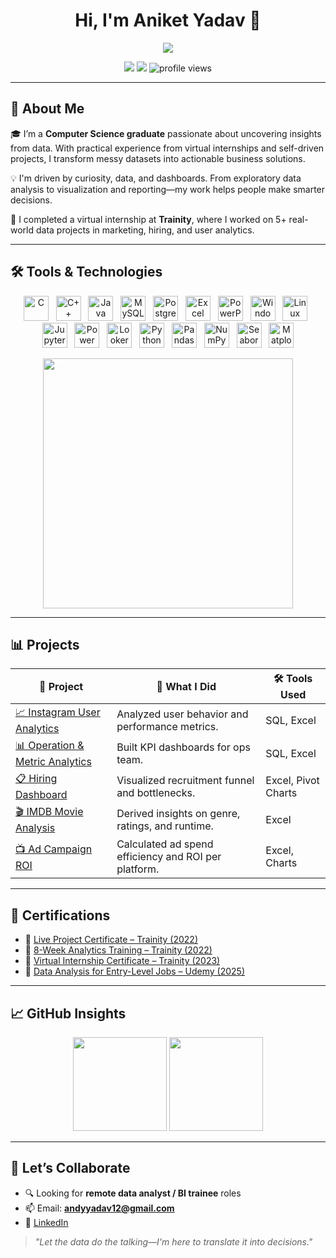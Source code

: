 <h1 align="center">Hi, I'm Aniket Yadav 👋</h1>
<p align="center">
  <img src="https://readme-typing-svg.herokuapp.com?lines=Data+Analyst+%7C+SQL+%7C+Power+BI+%7C+Excel;Always+learning+%F0%9F%92%AD;Let's+turn+data+into+decisions!&center=true&width=500&height=40" />
</p>

<p align="center">
  <a href="mailto:andyyadav12@gmail.com"><img src="https://img.shields.io/badge/Gmail-D14836?style=flat&logo=gmail&logoColor=white"/></a>
  <a href="https://www.linkedin.com/in/aniket-yadav-/"><img src="https://img.shields.io/badge/LinkedIn-blue?style=flat&logo=linkedin&logoColor=white"/></a>
  <img src="https://komarev.com/ghpvc/?username=aniketyadav1208&style=flat&color=blue" alt="profile views"/>
</p>

---

## 💼 About Me

🎓 I’m a **Computer Science graduate** passionate about uncovering insights from data. With practical experience from virtual internships and self-driven projects, I transform messy datasets into actionable business solutions.

💡 I'm driven by curiosity, data, and dashboards. From exploratory data analysis to visualization and reporting—my work helps people make smarter decisions.

🧠 I completed a virtual internship at **Trainity**, where I worked on 5+ real-world data projects in marketing, hiring, and user analytics.

---

## 🛠️ Tools & Technologies
<p align="center">
  <img src="https://cdn.jsdelivr.net/gh/devicons/devicon/icons/c/c-original.svg" height="40" title="C"/>&nbsp;&nbsp;
  <img src="https://cdn.jsdelivr.net/gh/devicons/devicon/icons/cplusplus/cplusplus-original.svg" height="40" title="C++"/>&nbsp;&nbsp;
  <img src="https://cdn.jsdelivr.net/gh/devicons/devicon/icons/java/java-original.svg" height="40" title="Java"/>&nbsp;&nbsp;
  <img src="https://cdn.jsdelivr.net/gh/devicons/devicon/icons/mysql/mysql-original.svg" height="40" title="MySQL"/>&nbsp;&nbsp;
  <img src="https://cdn.jsdelivr.net/gh/devicons/devicon/icons/postgresql/postgresql-original.svg" height="40" title="PostgreSQL"/>&nbsp;&nbsp;
  <img src="https://img.icons8.com/color/48/microsoft-excel-2019.png" height="40" title="Excel"/>&nbsp;&nbsp;
  <img src="https://img.icons8.com/color/48/microsoft-powerpoint-2019.png" height="40" title="PowerPoint"/>&nbsp;&nbsp;
  <img src="https://cdn.jsdelivr.net/gh/devicons/devicon/icons/windows8/windows8-original.svg" height="40" title="Windows"/>&nbsp;&nbsp;
  <img src="https://cdn.jsdelivr.net/gh/devicons/devicon/icons/linux/linux-original.svg" height="40" title="Linux"/>&nbsp;&nbsp;
  <img src="https://cdn.jsdelivr.net/gh/devicons/devicon/icons/jupyter/jupyter-original.svg" height="40" title="Jupyter Notebook"/>&nbsp;&nbsp;
  <img src="https://img.icons8.com/color/48/power-bi.png" height="40" title="Power BI"/>&nbsp;&nbsp;
  <img src="https://img.icons8.com/color/48/google-data-studio.png" height="40" title="Looker Studio"/>&nbsp;&nbsp;
  <img src="https://cdn.jsdelivr.net/gh/devicons/devicon/icons/python/python-original.svg" height="40" title="Python"/>&nbsp;&nbsp;
  <img src="https://cdn.jsdelivr.net/gh/devicons/devicon/icons/pandas/pandas-original.svg" height="40" title="Pandas"/>&nbsp;&nbsp;
  <img src="https://cdn.jsdelivr.net/gh/devicons/devicon/icons/numpy/numpy-original.svg" height="40" title="NumPy"/>&nbsp;&nbsp;
  <img src="https://seaborn.pydata.org/_static/logo-wide-lightbg.svg" height="40" title="Seaborn"/>&nbsp;&nbsp;
  <img src="https://matplotlib.org/_static/logo2_compressed.svg" height="40" title="Matplotlib"/>
</p>

<p align="center">
  <img src="https://user-images.githubusercontent.com/89788158/188346531-e2a3a7f1-f60c-4be6-88d6-59be5833e2cd.gif" width="400"/>
</p>

---

## 📊 Projects

| 📌 Project | 🧠 What I Did | 🛠️ Tools Used |
|-----------|---------------|----------------|
| [📈 Instagram User Analytics](https://docs.google.com/presentation/d/1AWaDyLzmpnATcp0JwRFXljpHR_w-42k_/edit?usp=drive_link) | Analyzed user behavior and performance metrics. | SQL, Excel |
| [📊 Operation & Metric Analytics](https://docs.google.com/presentation/d/125Md5U1q_3kQtRHzhhn1DusccPc9mLkw/edit?usp=drive_link) | Built KPI dashboards for ops team. | SQL, Excel |
| [📋 Hiring Dashboard](https://docs.google.com/presentation/d/1O0KVLrNFqhY4pjQpddHvD5SvfjDGu92k/edit?usp=drive_link) | Visualized recruitment funnel and bottlenecks. | Excel, Pivot Charts |
| [🎬 IMDB Movie Analysis](https://docs.google.com/presentation/d/1Y-cSE2R4G9Y-wrigD_rwK3Qh3AZMMuHM/edit?usp=drive_link) | Derived insights on genre, ratings, and runtime. | Excel |
| [📺 Ad Campaign ROI](https://docs.google.com/presentation/d/1g8_-VbOJQ2eOhkLUHJ1OeqpxuS23pinE/edit?usp=drive_link) | Calculated ad spend efficiency and ROI per platform. | Excel, Charts |

---

## 📜 Certifications

- 🏅 [Live Project Certificate – Trainity (2022)](https://drive.google.com/file/d/1TWI5N0Gxvkqcl0gThlMj9ydioDJyR2UE/view?usp=drive_link)
- 🏅 [8-Week Analytics Training – Trainity (2022)](https://drive.google.com/file/d/1l0XXmxkaKCrzEtacPrtA186qoeF_j3Kq/view?usp=drive_link)
- 🏅 [Virtual Internship Certificate – Trainity (2023)](https://drive.google.com/file/d/1cFkNeGjUXee0olwkvl29s9WYl9V5fr-1/view?usp=drive_link)
- 🏅 [Data Analysis for Entry-Level Jobs – Udemy (2025)](https://drive.google.com/file/d/18K0ItTMsnqZkpv3yNo3DzsKgjMOP_BGB/view?usp=sharing)

---

## 📈 GitHub Insights
<p align="center">
  <img src="https://github-readme-stats.vercel.app/api?username=aniketyadav1208&show_icons=true&theme=tokyonight&count_private=true" height="150"/>
  <img src="https://github-readme-stats.vercel.app/api/top-langs/?username=aniketyadav1208&layout=compact&theme=tokyonight" height="150"/>
</p>

---

## 🤝 Let’s Collaborate

- 🔍 Looking for **remote data analyst / BI trainee** roles
- 📫 Email: **andyyadav12@gmail.com**
- 🔗 [LinkedIn](https://www.linkedin.com/in/aniket-yadav-/)

> _"Let the data do the talking—I'm here to translate it into decisions."_
